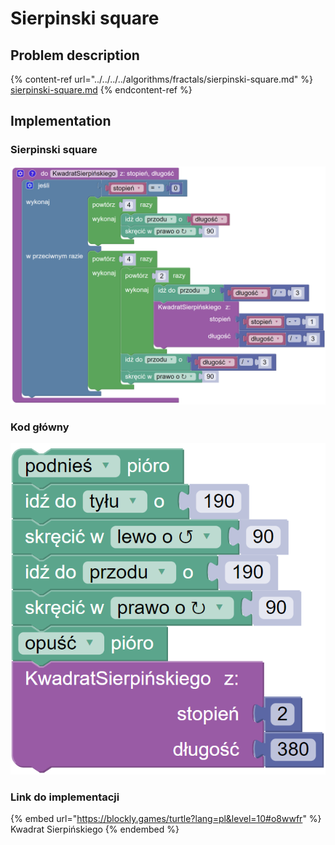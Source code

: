 # Sierpinski square

## Problem description

{% content-ref url="../../../../algorithms/fractals/sierpinski-square.md" %}
[sierpinski-square.md](../../../../algorithms/fractals/sierpinski-square.md)
{% endcontent-ref %}

## Implementation

### Sierpinski square



![Funkcja rysująca kwadrat Sierpińskiego](<../../../../.gitbook/assets/image (20).png>)

### Kod główny

![Wywołanie funkcji rysującej kwadrat Sierpińskiego](<../../../../.gitbook/assets/image (21).png>)

### Link do implementacji

{% embed url="https://blockly.games/turtle?lang=pl&level=10#o8wwfr" %}
Kwadrat Sierpińskiego
{% endembed %}
